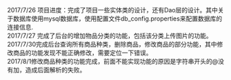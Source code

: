 2017/7/26 项目进度：完成了项目一些实体类的设计，还有Dao层的设计。其中关于数据库使用mysql数据库，使用配置文件db_config.properties来配置数据库的连接信息.<br />
2017/7/27 完成了后台的增加物品分类的功能，包括该分类上传图片的功能。<br />
2017/7/30完成后台查询所有商品种类，删除商品，修改商品的部分功能，其中修改商品的功能发现不能正确修改，需要定位一下错误。<br />
2017/8/1修改商品种类的功能完成，前面不能实现功能的原因是字符串开头的@没有加，造成后面解析的失败。<br />